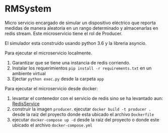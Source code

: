 # RMSystem
Micro servicio encargado de simular un dispositivo eléctrico que reporta medidas de manera aleatoria en un rango determinado y almacenarlas en redis stream. Este microservicio tiene el rol de Producer.

El simulador esta construido usando python 3.6 y la libreria asyncio.



Para ejecutar el microservicio localmente.
1. Garantizar que se tiene una instancia de redis corriendo. 
1. Instalar los requerimientos `pip install -r requirements.txt` en un ambiente virtual
2. Ejectar `python exec.py` desde la carpeta `app`


Para ejecutar el microservicio desde docker:
1. levantar el contenedor con el servicio de redis sino se ha levantado aun: [RedisService](https://github.com/OviLuis/RedisService)
1. construir la imagen `producer`. ejecutar `docker build -t producer .` desde la raiz del proyecto donde esta ubicado el archivo `Dockerfile`
2. ejecutar `docker-compose up -d` desde la raiz del proyecto o donde este ubicado el archivo `docker-compose.yml`



